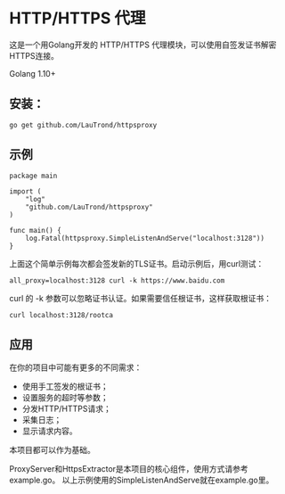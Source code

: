 # HTTP/HTTPS 代理

这是一个用Golang开发的 HTTP/HTTPS 代理模块，可以使用自签发证书解密HTTPS连接。

Golang 1.10+

## 安装：

	go get github.com/LauTrond/httpsproxy

## 示例

	package main

	import (
		"log"
		"github.com/LauTrond/httpsproxy"
	)

	func main() {
		log.Fatal(httpsproxy.SimpleListenAndServe("localhost:3128"))
	}

上面这个简单示例每次都会签发新的TLS证书。启动示例后，用curl测试：

	all_proxy=localhost:3128 curl -k https://www.baidu.com

curl 的 -k 参数可以忽略证书认证。如果需要信任根证书，这样获取根证书：

	curl localhost:3128/rootca

## 应用

在你的项目中可能有更多的不同需求：

- 使用手工签发的根证书；
- 设置服务的超时等参数；
- 分发HTTP/HTTPS请求；
- 采集日志；
- 显示请求内容。

本项目都可以作为基础。

ProxyServer和HttpsExtractor是本项目的核心组件，使用方式请参考example.go。
以上示例使用的SimpleListenAndServe就在example.go里。